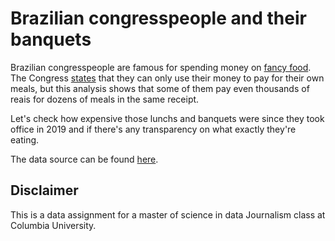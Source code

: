 # Brazilian congresspeople and their banquets #

Brazilian congresspeople are famous for spending money on [fancy food](https://www.metropoles.com/brasil/politica-brasil/sem-limite-de-gastos-congresso-reembolsa-despesas-de-parlamentares-com-ostras-e-camarao-trufado). The Congress [states](https://www2.camara.leg.br/comunicacao/assessoria-de-imprensa/guia-para-jornalistas/cota-parlamentar) that they can only use their money to pay for their own meals, but this analysis shows that some of them  pay even thousands of reais for dozens of meals in the same receipt.

Let's check how expensive those lunchs and banquets were since they took office in 2019 and if there's any transparency on what exactly they're eating.

The data source can be found [here](https://dadosabertos.camara.leg.br/swagger/api.html#staticfile).

## Disclaimer ##
This is a data assignment for a master of science in data Journalism class at Columbia University.

